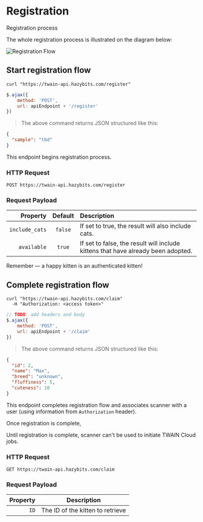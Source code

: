 # Registration
Registration process

The whole registration process is illustrated on the diagram below:

![Registration Flow](http://plantuml.com/plantuml/png/fL3D2e904BxlKmmUboJew26GJa5Kk4ddHGTRijbOLv-_yOT8qIuUTx_vVbMcYT11k8VWTe-FPpYKjiu3Y63hi32LHoV6ICYtggT58AMXndY4D3b92Pfo_kg9JdjZ2Rnz8aafH5eDFialVDK51X6GRaoXFMwWhWmL4rqXr49EZlcsPRaSKOWPlqxc4jV-iGE5ha77GfgVIDva78DJjDGrhcFv3fnjtZfntU7ykzR_kJXdnvfVUgdnf49MQlDQK_83)

## Start registration flow

```shell
curl "https://twain-api.hazybits.com/register"
```

```javascript
$.ajax({
    method: 'POST',
    url: apiEndpoint + '/register'
})
```

> The above command returns JSON structured like this:

```json
{
  "sample": "tbd"
}
```

This endpoint begins registration process.

### HTTP Request

`POST https://twain-api.hazybits.com/register`

### Request Payload

Property | Default | Description
---------:|:-------:|:-----------
`include_cats` | `false` | If set to true, the result will also include cats.
`available` | `true` | If set to false, the result will include kittens that have already been adopted.

<aside class="success">
Remember — a happy kitten is an authenticated kitten!
</aside>

## Complete registration flow

```shell
curl "https://twain-api.hazybits.com/claim"
  -H "Authorization: <access token>"
```

```javascript
// TODO: add headers and body
$.ajax({
    method: 'POST',
    url: apiEndpoint + '/claim'
})
```

> The above command returns JSON structured like this:

```json
{
  "id": 2,
  "name": "Max",
  "breed": "unknown",
  "fluffiness": 5,
  "cuteness": 10
}
```

This endpoint completes registration flow and associates scanner with a user (using information from
`Authorization` header). 

Once registration is complete, 

<aside class="warning">Until registration is complete, scanner can't be used to initiate TWAIN
Cloud jobs.</aside>

### HTTP Request

`GET https://twain-api.hazybits.com/claim`

### Request Payload

Property | Description
---------:| -----------
`ID` | The ID of the kitten to retrieve
